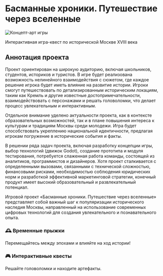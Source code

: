 # Басманные хроники. Путешествие через вселенные

![Концепт-арт игры](mos.jpg)

Интерактивная игра-квест по исторической Москве XVIII века

## Аннотация проекта

Проект ориентирован на широкую аудиторию, включая школьников, студентов, историков и туристов. В игре будет реализована возможность нелинейного взаимодействия с сюжетом, где каждое решение игрока будет иметь влияние на развитие истории. Игроки смогут путешествовать по детализированным историческим локациям, таким как Кремль и другие известные достопримечательности, взаимодействовать с персонажами и решать головоломки, что делает процесс увлекательным и интерактивным.

Отдельное внимание уделено актуальности проекта, как в контексте образовательных возможностей, так и в плане повышения интереса к культурам и традициям Москвы среди молодежи. Игра будет способствовать укреплению национальной идентичности, предлагая игрокам погружение в исторические события и факты.

В решении ряда задач проекта, включая разработку концепции игры, выбор технологий (движок Godot), создание прототипа и модуля тестирования, потребуется слаженная работа команды, состоящей из аналитиков, программистов и дизайнеров. Хотя проект сталкивается с определенными вызовами, связанными с технической сложностью, финансовыми рисками, необходимостью соблюдения юридических норм и разработкой эффективной маркетинговой стратегии, конечный продукт имеет высокий образовательный и развлекательный потенциал.

Игровой проект «Басманные хроники. Путешествие через вселенные» представляет собой важный шаг к популяризации исторического наследия Москвы, направленный на использование современных цифровых технологий для создания увлекательного и познавательного опыта.

### 🕰️ Временные прыжки
Перемещайтесь между эпохами и влияйте на ход истории!

### 🎮 Интерактивные квесты
Решайте головоломки и находите артефакты.
